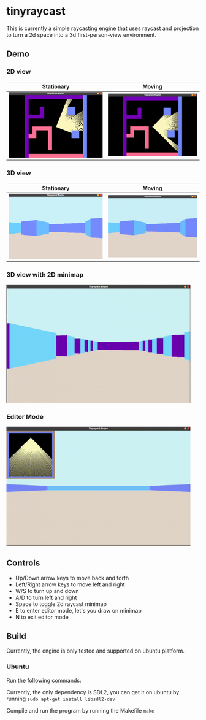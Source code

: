 # tinyraycast

This is currently a simple raycasting engine that uses raycast and projection to turn a 2d space into a 3d first-person-view environment.

## Demo
### 2D view

Stationary | Moving
--- | ---
<img src="./demo/2d_view.png" width="480"> | <img src="./demo/2d_movement.gif" width="480"> 

### 3D view

Stationary | Moving
--- | ---
<img src="./demo/3d_view.png" width="480"> | <img src="./demo/3d_movement.gif" width="480"> 

### 3D view with 2D minimap
<img src="./demo/minimap.gif" width="480"> 

### Editor Mode
<img src="./demo/editor.gif" width="480"> 

## Controls
- Up/Down arrow keys to move back and forth
- Left/Right arrow keys to move left and right
- W/S to turn up and down
- A/D to turn left and right
- Space to toggle 2d raycast minimap
- E to enter editor mode, let's you draw on minimap
- N to exit editor mode

## Build
Currently, the engine is only tested and supported on ubuntu platform.
### Ubuntu
Run the following commands:

Currently, the only dependency is SDL2, you can get it on ubuntu by running `sudo apt-get install libsdl2-dev`

Compile and run the program by running the Makefile `make`
